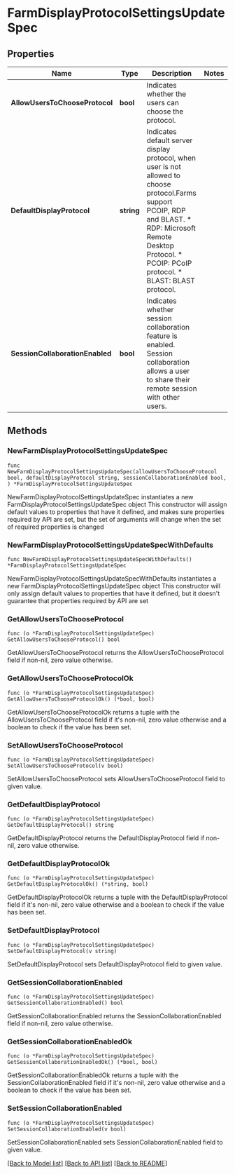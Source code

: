# FarmDisplayProtocolSettingsUpdateSpec

## Properties

Name | Type | Description | Notes
------------ | ------------- | ------------- | -------------
**AllowUsersToChooseProtocol** | **bool** | Indicates whether the users can choose the protocol. | 
**DefaultDisplayProtocol** | **string** | Indicates default server display protocol, when user is not allowed to choose protocol.Farms support PCOIP, RDP and BLAST. * RDP: Microsoft Remote Desktop Protocol. * PCOIP: PCoIP protocol. * BLAST: BLAST protocol. | 
**SessionCollaborationEnabled** | **bool** | Indicates whether session collaboration feature is enabled. Session collaboration allows a user to share their remote session with other users. | 

## Methods

### NewFarmDisplayProtocolSettingsUpdateSpec

`func NewFarmDisplayProtocolSettingsUpdateSpec(allowUsersToChooseProtocol bool, defaultDisplayProtocol string, sessionCollaborationEnabled bool, ) *FarmDisplayProtocolSettingsUpdateSpec`

NewFarmDisplayProtocolSettingsUpdateSpec instantiates a new FarmDisplayProtocolSettingsUpdateSpec object
This constructor will assign default values to properties that have it defined,
and makes sure properties required by API are set, but the set of arguments
will change when the set of required properties is changed

### NewFarmDisplayProtocolSettingsUpdateSpecWithDefaults

`func NewFarmDisplayProtocolSettingsUpdateSpecWithDefaults() *FarmDisplayProtocolSettingsUpdateSpec`

NewFarmDisplayProtocolSettingsUpdateSpecWithDefaults instantiates a new FarmDisplayProtocolSettingsUpdateSpec object
This constructor will only assign default values to properties that have it defined,
but it doesn't guarantee that properties required by API are set

### GetAllowUsersToChooseProtocol

`func (o *FarmDisplayProtocolSettingsUpdateSpec) GetAllowUsersToChooseProtocol() bool`

GetAllowUsersToChooseProtocol returns the AllowUsersToChooseProtocol field if non-nil, zero value otherwise.

### GetAllowUsersToChooseProtocolOk

`func (o *FarmDisplayProtocolSettingsUpdateSpec) GetAllowUsersToChooseProtocolOk() (*bool, bool)`

GetAllowUsersToChooseProtocolOk returns a tuple with the AllowUsersToChooseProtocol field if it's non-nil, zero value otherwise
and a boolean to check if the value has been set.

### SetAllowUsersToChooseProtocol

`func (o *FarmDisplayProtocolSettingsUpdateSpec) SetAllowUsersToChooseProtocol(v bool)`

SetAllowUsersToChooseProtocol sets AllowUsersToChooseProtocol field to given value.


### GetDefaultDisplayProtocol

`func (o *FarmDisplayProtocolSettingsUpdateSpec) GetDefaultDisplayProtocol() string`

GetDefaultDisplayProtocol returns the DefaultDisplayProtocol field if non-nil, zero value otherwise.

### GetDefaultDisplayProtocolOk

`func (o *FarmDisplayProtocolSettingsUpdateSpec) GetDefaultDisplayProtocolOk() (*string, bool)`

GetDefaultDisplayProtocolOk returns a tuple with the DefaultDisplayProtocol field if it's non-nil, zero value otherwise
and a boolean to check if the value has been set.

### SetDefaultDisplayProtocol

`func (o *FarmDisplayProtocolSettingsUpdateSpec) SetDefaultDisplayProtocol(v string)`

SetDefaultDisplayProtocol sets DefaultDisplayProtocol field to given value.


### GetSessionCollaborationEnabled

`func (o *FarmDisplayProtocolSettingsUpdateSpec) GetSessionCollaborationEnabled() bool`

GetSessionCollaborationEnabled returns the SessionCollaborationEnabled field if non-nil, zero value otherwise.

### GetSessionCollaborationEnabledOk

`func (o *FarmDisplayProtocolSettingsUpdateSpec) GetSessionCollaborationEnabledOk() (*bool, bool)`

GetSessionCollaborationEnabledOk returns a tuple with the SessionCollaborationEnabled field if it's non-nil, zero value otherwise
and a boolean to check if the value has been set.

### SetSessionCollaborationEnabled

`func (o *FarmDisplayProtocolSettingsUpdateSpec) SetSessionCollaborationEnabled(v bool)`

SetSessionCollaborationEnabled sets SessionCollaborationEnabled field to given value.



[[Back to Model list]](../README.md#documentation-for-models) [[Back to API list]](../README.md#documentation-for-api-endpoints) [[Back to README]](../README.md)


